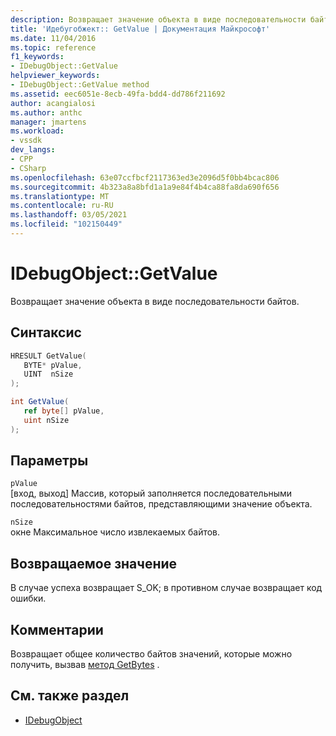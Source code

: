 ```yaml
---
description: Возвращает значение объекта в виде последовательности байтов.
title: 'Идебугобжект:: GetValue | Документация Майкрософт'
ms.date: 11/04/2016
ms.topic: reference
f1_keywords:
- IDebugObject::GetValue
helpviewer_keywords:
- IDebugObject::GetValue method
ms.assetid: eec6051e-8ecb-49fa-bdd4-dd786f211692
author: acangialosi
ms.author: anthc
manager: jmartens
ms.workload:
- vssdk
dev_langs:
- CPP
- CSharp
ms.openlocfilehash: 63e07ccfbcf2117363ed3e2096d5f0bb4bcac806
ms.sourcegitcommit: 4b323a8a8bfd1a1a9e84f4b4ca88fa8da690f656
ms.translationtype: MT
ms.contentlocale: ru-RU
ms.lasthandoff: 03/05/2021
ms.locfileid: "102150449"
---
```

# <a name="idebugobjectgetvalue"></a>IDebugObject::GetValue
Возвращает значение объекта в виде последовательности байтов.

## <a name="syntax"></a>Синтаксис

```cpp
HRESULT GetValue( 
   BYTE* pValue,
   UINT  nSize
);
```

```csharp
int GetValue(
   ref byte[] pValue,
   uint nSize
);
```

## <a name="parameters"></a>Параметры
`pValue`\
[вход, выход] Массив, который заполняется последовательными последовательностями байтов, представляющими значение объекта.

`nSize`\
окне Максимальное число извлекаемых байтов.

## <a name="return-value"></a>Возвращаемое значение
 В случае успеха возвращает S_OK; в противном случае возвращает код ошибки.

## <a name="remarks"></a>Комментарии
 Возвращает общее количество байтов значений, которые можно получить, вызвав [метод GetBytes](../../../extensibility/debugger/reference/idebugobject-getsize.md) .

## <a name="see-also"></a>См. также раздел
- [IDebugObject](../../../extensibility/debugger/reference/idebugobject.md)
